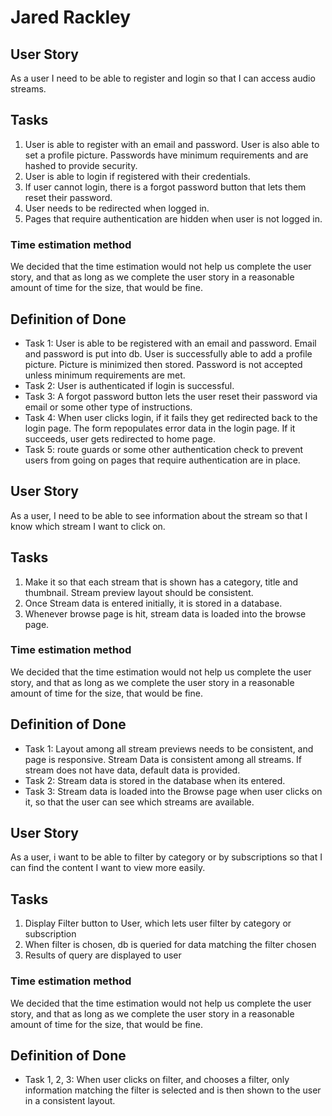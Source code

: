 # Jared Rackley

## User Story

As a user I need to be able to register and login so that I can access audio streams.

## Tasks

1. User is able to register with an email and password. User is also able to set a profile picture. Passwords have minimum requirements and are hashed to provide security.
2. User is able to login if registered with their credentials.
3. If user cannot login, there is a forgot password button that lets them reset their password.
4. User needs to be redirected when logged in.
5. Pages that require authentication are hidden when user is not logged in.

### Time estimation method

We decided that the time estimation would not help us complete the user story, and 
that as long as we complete the user story in a reasonable amount of time for the size,
that would be fine.

## Definition of Done

- Task 1: User is able to be registered with an email and password. Email and password is put into db. User is successfully able to add a profile picture. Picture is minimized then stored. Password is not accepted unless minimum requirements are met. 
- Task 2: User is authenticated if login is successful.
- Task 3: A forgot password button lets the user reset their password via email or some other type of instructions.
- Task 4: When user clicks login, if it fails they get redirected back to the login page. The form repopulates error data in the login page. If it succeeds, user gets redirected to home page.
- Task 5: route guards or some other authentication check to prevent users from going on pages that require authentication are in place. 


## User Story

As a user, I need to be able to see information about the stream so that I know which stream I want to click on.

## Tasks

1. Make it so that each stream that is shown has a category, title and thumbnail. Stream preview layout should be consistent.
2. Once Stream data is entered initially, it is stored in a database.
3. Whenever browse page is hit, stream data is loaded into the browse page.

### Time estimation method

We decided that the time estimation would not help us complete the user story, and 
that as long as we complete the user story in a reasonable amount of time for the size,
that would be fine.

## Definition of Done

- Task 1: Layout among all stream previews needs to be consistent, and page is responsive. Stream Data is consistent among all streams. If stream does not have data, default data is provided.
- Task 2: Stream data is stored in the database when its entered.
- Task 3: Stream data is loaded into the Browse page when user clicks on it, so that the user can see which streams are available.


## User Story

As a user, i want to be able to filter by category or by subscriptions so that I can find the content I want to view more easily.

## Tasks

1. Display Filter button to User, which lets user filter by category or subscription
2. When filter is chosen, db is queried for data matching the filter chosen
3. Results of query are displayed to user

### Time estimation method

We decided that the time estimation would not help us complete the user story, and 
that as long as we complete the user story in a reasonable amount of time for the size,
that would be fine.

## Definition of Done

- Task 1, 2, 3: When user clicks on filter, and chooses a filter, only information matching the filter is selected and is then shown to the user in a consistent layout.
